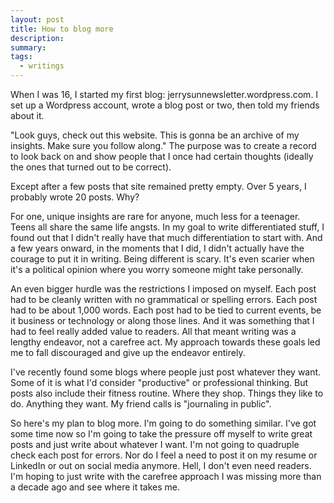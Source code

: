 ```yaml
---
layout: post
title: How to blog more
description:
summary:
tags:
  - writings
---
```


When I was 16, I started my first blog: jerrysunnewsletter.wordpress.com. I set up a Wordpress account, wrote a blog post or two, then told my friends about it.

"Look guys, check out this website. This is gonna be an archive of my insights. Make sure you follow along." The purpose was to create a record to look back on and show people that I once had certain thoughts (ideally the ones that turned out to be correct).

Except after a few posts that site remained pretty empty. Over 5 years, I probably wrote 20 posts. Why?

For one, unique insights are rare for anyone, much less for a teenager. Teens all share the same life angsts. In my goal to write differentiated stuff, I found out that I didn't really have that much differentiation to start with. And a few years onward, in the moments that I did, I didn't actually have the courage to put it in writing. Being different is scary. It's even scarier when it's a political opinion where you worry someone might take personally.

An even bigger hurdle was the restrictions I imposed on myself. Each post had to be cleanly written with no grammatical or spelling errors. Each post had to be about 1,000 words. Each post had to be tied to current events, be it business or technology or along those lines. And it was something that I had to feel really added value to readers. All that meant writing was a lengthy endeavor, not a carefree act. My approach towards these goals led me to fall discouraged and give up the endeavor entirely.

I've recently found some blogs where people just post whatever they want. Some of it is what I'd consider "productive" or professional thinking. But posts also include their fitness routine. Where they shop. Things they like to do. Anything they want. My friend calls is "journaling in public".

So here's my plan to blog more. I'm going to do something similar. I've got some time now so I'm going to take the pressure off myself to write great posts and just write about whatever I want. I'm not going to quadruple check each post for errors. Nor do I feel a need to post it on my resume or LinkedIn or out on social media anymore. Hell, I don't even need readers. I'm hoping to just write with the carefree approach I was missing more than a decade ago and see where it takes me.

